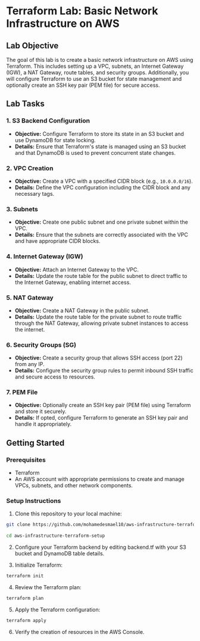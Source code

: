 
# Terraform Lab: Basic Network Infrastructure on AWS

## Lab Objective

The goal of this lab is to create a basic network infrastructure on AWS using Terraform. This includes setting up a VPC, subnets, an Internet Gateway (IGW), a NAT Gateway, route tables, and security groups. Additionally, you will configure Terraform to use an S3 bucket for state management and optionally create an SSH key pair (PEM file) for secure access.

## Lab Tasks

### 1. S3 Backend Configuration
- **Objective:** Configure Terraform to store its state in an S3 bucket and use DynamoDB for state locking.
- **Details:** Ensure that Terraform's state is managed using an S3 bucket and that DynamoDB is used to prevent concurrent state changes.

### 2. VPC Creation
- **Objective:** Create a VPC with a specified CIDR block (e.g., `10.0.0.0/16`).
- **Details:** Define the VPC configuration including the CIDR block and any necessary tags.

### 3. Subnets
- **Objective:** Create one public subnet and one private subnet within the VPC.
- **Details:** Ensure that the subnets are correctly associated with the VPC and have appropriate CIDR blocks.

### 4. Internet Gateway (IGW)
- **Objective:** Attach an Internet Gateway to the VPC.
- **Details:** Update the route table for the public subnet to direct traffic to the Internet Gateway, enabling internet access.

### 5. NAT Gateway
- **Objective:** Create a NAT Gateway in the public subnet.
- **Details:** Update the route table for the private subnet to route traffic through the NAT Gateway, allowing private subnet instances to access the internet.

### 6. Security Groups (SG)
- **Objective:** Create a security group that allows SSH access (port 22) from any IP.
- **Details:** Configure the security group rules to permit inbound SSH traffic and secure access to resources.

### 7. PEM File
- **Objective:** Optionally create an SSH key pair (PEM file) using Terraform and store it securely.
- **Details:** If opted, configure Terraform to generate an SSH key pair and handle it appropriately.



## Getting Started

### Prerequisites
- Terraform
- An AWS account with appropriate permissions to create and manage VPCs, subnets, and other network components.

### Setup Instructions
1. Clone this repository to your local machine:
 ```bash
git clone https://github.com/mohamedesmael10/aws-infrastructure-terraform-setup.git
   
cd aws-infrastructure-terraform-setup
   ```
2. Configure your Terraform backend by editing backend.tf with your S3 bucket and DynamoDB table details.

3. Initialize Terraform:
 ```bash
terraform init
```
4. Review the Terraform plan:
```bash
terraform plan
```
5. Apply the Terraform configuration:
```bash
terraform apply
```
6. Verify the creation of resources in the AWS Console.



